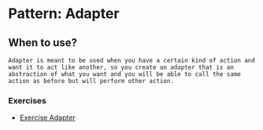 # Pattern: Adapter

## When to use?
``
Adapter is meant to be used when you have a certain kind of action and want it to act like another, so you create an adapter that is an abstraction of what you want and you will be able to call the same action as before but will perform other action.
``

### Exercises
- [Exercise Adapter](https://github.com/kammradt/faculdade-design-patterns/tree/master/src/patterns/adapter/exercises/)